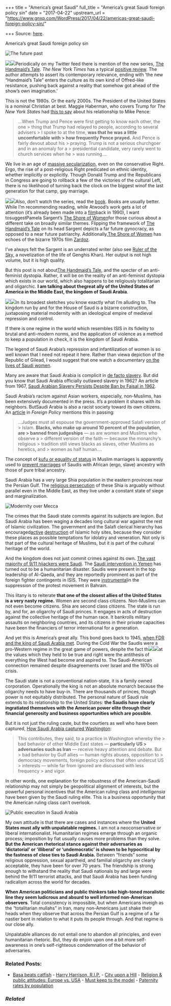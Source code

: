 +++
title = "America’s great Saudi"
full_title = "America’s great Saudi foreign policy sin"
date = "2017-04-22"
upstream_url = "https://www.gnxp.com/WordPress/2017/04/22/americas-great-saudi-foreign-policy-sin/"

+++
Source: [here](https://www.gnxp.com/WordPress/2017/04/22/americas-great-saudi-foreign-policy-sin/).

America’s great Saudi foreign policy sin

![The future past](https://i0.wp.com/gnxp.com/WordPress/wp-content/uploads/2017/04/main-qimg-a72271329bd8dbc28e6961ae8e84de18-c.jpeg?resize=602%2C376)

[![](https://i0.wp.com/gnxp.com/WordPress/wp-content/uploads/2017/04/51VHe12RxJL._SX324_BO1204203200_.jpg?resize=200%2C306)![](https://i0.wp.com/gnxp.com/WordPress/wp-content/uploads/2017/04/51VHe12RxJL._SX324_BO1204203200_.jpg?resize=200%2C306)](https://www.amazon.com/exec/obidos/ASIN/038549081X//geneexpressio-20)Periodically on my Twitter feed there is mention of the new series, [The Handmaid’s Tale](https://www.hulu.com/the-handmaids-tale?utm_campaign=TheHandmaidsTale_Launch_1-wk_Q2_2017&cmp=7054&mkwid=2srfQodQ&pcrid=191729673747&utm_source=google&utm_medium=cpc&utm_term=%2Bhand%20%2Bmaid%27s%20%2Btale&gclid=CjwKEAjw_uvHBRDUkumF0tLFp3cSJACAIHMYR1_NLULmst9lddu3Z48E-HO4beC7dJ3W98XdsgX_7hoCeAPw_wcB&dclid=CNya9L2eudMCFcZsAQodCZoDag). *The New York Times* has a typical [positive review](https://www.nytimes.com/2017/04/20/arts/television/the-handmaids-tale-elisabeth-moss-samira-wiley-margaret-atwood-hulu.html). The author attempts to assert its contemporary relevance, ending with ‘the new “Handmaid’s Tale” enters the culture as its own kind of Offred-like resistance, pushing back against a reality that somehow got ahead of the show’s own imagination.’

This is not the 1980s. Or the early 2000s. The President of the United States is a nominal Christian at best. Maggie Haberman, who covers Trump for *The New York States* had [this to say](http://www.npr.org/templates/transcript/transcript.php?storyId=524873266) about his relationship to Mike Pence:

> …When Trump and Pence were first getting to know each other, the one > thing that Trump had relayed to people, according to several advisers > I spoke to at the time, **was that he was a little uncomfortable with > how frequently Pence prayed.** And Pence is fairly devout about his > praying. Trump is not a serious churchgoer and in an anomaly for a > presidential candidate, very rarely went to church services when he > was running….

We live in an age of [massive secularization](https://fivethirtyeight.com/features/dont-bet-on-the-emergence-of-a-religious-left/), even on the conservative Right. Ergo, the rise of a post-religious Right predicated on ethnic identity, whether implicitly or explicitly. Though Donald Trump and the Republicans in Congress are going to rollback a few of the victories of the cultural Left, there is no likelihood of turning back the clock on the biggest winof the last generation for that camp, gay marriage.

[![](https://i0.wp.com/gnxp.com/WordPress/wp-content/uploads/2017/04/6664681-M.jpg?resize=180%2C277)![](https://i0.wp.com/gnxp.com/WordPress/wp-content/uploads/2017/04/6664681-M.jpg?resize=180%2C277)](https://www.amazon.com/exec/obidos/ASIN/B00J90CEX8//geneexpressio-20)Also, don’t watch the series, read the [book](https://www.amazon.com/exec/obidos/ASIN/038549081X//geneexpressio-20). Books are usually better. While I’m recommending reading, while Atwood’s work gets a lot of attention (it’s already been made into a [film](https://en.wikipedia.org/wiki/The_Handmaid%27s_Tale_(film))back in 1990), I want tosuggestPamela Sargent’s [The Shore of Women](https://www.amazon.com/exec/obidos/ASIN/B00J90CEX8//geneexpressio-20)for those curious about a different take on broadly similar themes. Flipping the framework of [The Handmaid’s Tale](https://www.amazon.com/exec/obidos/ASIN/038549081X//geneexpressio-20) on its head Sargent depicts a far future gynocracy, as opposed to a near future patriarchy. Additionally,[The Shore of Women](https://www.amazon.com/exec/obidos/ASIN/B00J90CEX8//geneexpressio-20)
has echoes of the bizarre 1970s film [Zardoz](https://en.wikipedia.org/wiki/Zardoz).

I’ve always felt the Sargent is an underrated writer (also see [Ruler of the Sky,](https://www.amazon.com/exec/obidos/ASIN/B00J90CDT8//geneexpressio-20) a novelization of the life of Genghis Khan). Her output is not high volume, but it is high quality.

But this post is not about[The Handmaid’s Tale](https://www.hulu.com/the-handmaids-tale?utm_campaign=TheHandmaidsTale_Launch_1-wk_Q2_2017&cmp=7054&mkwid=2srfQodQ&pcrid=191729673747&utm_source=google&utm_medium=cpc&utm_term=%2Bhand%20%2Bmaid%27s%20%2Btale&gclid=CjwKEAjw_uvHBRDUkumF0tLFp3cSJACAIHMYR1_NLULmst9lddu3Z48E-HO4beC7dJ3W98XdsgX_7hoCeAPw_wcB&dclid=CNya9L2eudMCFcZsAQodCZoDag), and the specter of an anti-feminist dystopia. Rather, it will be on the reality of an anti-feminist dystopia which exists in our world, which also happens to be religiously totalitarian and oligarchic. **I am talking about thegreat ally of the United States of America in the Middle East, the kingdom of Saudi Arabia**.

[![](https://i0.wp.com/gnxp.com/WordPress/wp-content/uploads/2017/04/insidethekingdom195.jpg?resize=195%2C294)![](https://i0.wp.com/gnxp.com/WordPress/wp-content/uploads/2017/04/insidethekingdom195.jpg?resize=195%2C294)](https://www.amazon.com/exec/obidos/ASIN/B002N83H66/geneexpressio-20)In its broadest sketches you know exactly what I’m alluding to. The kingdom run by and for the House of Saud is a bizarre construction, juxtaposing material modernity with an ideological empire of medieval repression and control.

If there is one regime in the world which resembles ISIS in its fidelity to brutal and anti-modern norms, and the application of violence as a method to keep a population in check, it is the kingdom of Saudi Arabia.

The legend of Saudi Arabia’s repression and infantilization of women is so well known that I need not repeat it here. Rather than viewa depiction of the Republic of Gilead, I would suggest that one watch a documentary [on the lives of Saudi women](http://www.pbs.org/wgbh/frontline/film/saudi-arabia-uncovered/).

Many are aware that Saudi Arabia is complicit in [de facto slavery](http://www.thedailybeast.com/articles/2015/10/11/inside-the-world-of-gulf-state-slavery.html). But did you know that Saudi Arabia officially outlawed slavery in 1962? An article from 1967, [Saudi Arabian Slavery Persists Despite Ban by Faisal in 1962](http://query.nytimes.com/gst/abstract.html?res=9507E6D61539E53BBC4051DFB566838C679EDE&legacy=true).

Saudi Arabia’s racism against Asian workers, especially, non-Muslims, has been extensively documented in the press. It’s a problem it shares with its neighbors. ButSaudi Arabia is also a racist society toward its own citizens. An [article](http://foreignpolicy.com/2013/03/15/the-execution-of-the-saudi-seven/) in *Foreign Policy* mentions this in passing:

> …Judges must all espouse the government-approved Salafi version of > Islam. **Blacks, who make up around 10 percent of the population, are > banned from judgeships** — as are women and Muslims who observe a > different version of the faith — because the monarchy’s religious > tradition still views blacks as slaves, other Muslims as heretics, and > women as half human….

The concept of [kufu or equality of status](https://my-sweet-islam.blogspot.com/2011/06/question-of-compatibility-or-kufu.html) in Muslim marriages is apparently used to [prevent marriages](https://www.facebook.com/SaudiGazette/posts/10151925164781024) of Saudis with African (ergo, slave) ancestry with those of pure tribal ancestry.

Saudi Arabia has a very large Shia population in the eastern provinces near the Persian Gulf. The [religious persecution](https://en.wikipedia.org/wiki/Shia_Islam_in_Saudi_Arabia#Restrictions_and_persecutions) of these Shia is arguably without parallel even in the Middle East, as they live under a constant state of siege and marginalization.

![Modernity over Mecca](https://i0.wp.com/gnxp.com/WordPress/wp-content/uploads/2017/04/8e31307024f8d4ad18891e87e87a0573.jpg?resize=200%2C297)

The crimes that the Saudi state commits against its subjects are legion. But Saudi Arabia has been waging a decades long cultural war against the rest of Islamic civilization. The government and the Salafi clerical hierarchy has encouraged[active](http://articles.latimes.com/2007/sep/16/news/adfg-mecca16) [destruction](https://qz.com/511115/its-time-to-take-mecca-out-of-saudi-hands/) of Islamic holy sites, because they consider these places as possible temptations for idolatry and veneration. Not only is that part of the cultural heritage of Muslims, but it is part of the cultural heritage of the world.

And the kingdom does not just commit crimes against its own. [The vast majority of 9/11 hijackers were Saudi](https://en.wikipedia.org/wiki/Hijackers_in_the_September_11_attacks#Hijackers). The [Saudi intervention in Yemen](https://en.wikipedia.org/wiki/Saudi_Arabian-led_intervention_in_Yemen) has turned out to be a humanitarian disaster. Saudis were present in the top leadership of Al-Qaeda, and they are reportedly prominent as part of the foreign fighter contingents in ISIS. They were [instrumental](http://www.bbc.co.uk/news/world-middle-east-12729786)in the suppression of the protest movement in Bahrain.

This litany is to reiterate **that one of the closest allies of the United States is a very nasty regime.** Women are second class citizens. Non-Muslims can not even become citizens. Shia are second class citizens. The state is run by, and for, an oligarchy of Saudi princes. It engages in acts of destruction against the collective heritage of the human race. It bankrolls military assaults on neighboring countries, and its citizens in their private capacities have been the financiers of terror international for a generation.

And yet this is America’s great ally. This bond goes back to 1945, [when FDR and the king of Saudi Arabia met](https://www.washingtonpost.com/news/worldviews/wp/2015/01/27/the-first-time-a-u-s-president-met-a-saudi-king/?utm_term=.055ad7fdd982). During the Cold War the Saudis were a pro-Western regime in the great game of powers, despite the fact th[![](https://i0.wp.com/gnxp.com/WordPress/wp-content/uploads/2017/04/51lGByNereL._SY344_BO1204203200_.jpg?resize=150%2C230)![](https://i0.wp.com/gnxp.com/WordPress/wp-content/uploads/2017/04/51lGByNereL._SY344_BO1204203200_.jpg?resize=150%2C230)](https://www.amazon.com/exec/obidos/ASIN/B000FC1BKG/geneexpressio-20)at the values which they held to be true and right were the antithesis of everything the West had become and aspired to. The Saudi-American connection remained despite disagreements over Israel and the 1970s oil crisis.

The Saudi state is not a conventional nation-state, it is a family owned corporation. Operationally the king is not an absolute monarch because the oligarchy needs to have buy-in. There are thousands of princes, though power is not equitably distributed. The personal nature of Saudi rule extends to its relationship to the United States: **the Saudis have clearly ingratiated themselves with the American power elite through their financial generosity and business opportunities which are possible**.

But it is not just the ruling caste, but the courtiers as well who have been captured, [How Saudi Arabia captured Washington](http://www.vox.com/2016/3/21/11275354/saudi-arabia-gulf-washington):

> This contributes, they said, to a practice in Washington whereby the > bad behavior of other Middle East states — **particularly US > adversaries such as Iran** — receive heavy attention and debate. But > bad behavior by Gulf allies — human rights abuses, opposition to > democracy movements, foreign policy actions that often undercut US > interests — while far from ignored are discussed with less frequency > and vigor.

In other words, one explanation for the robustness of the American-Saudi relationship may not simply be geopolitical alignment of interests, but the powerful personal incentives that the American ruling class and *intelligensia* have been given by the Saudi ruling elite. This is a business opportunity that the American ruling class can’t overlook.

![Public execution in Saudi Arabia](https://i0.wp.com/gnxp.com/WordPress/wp-content/uploads/2017/04/557828b9d9bb7.jpg?resize=300%2C180)

My own attitude is that there are cases and instances where the **United States must ally with unpalatable regimes.** I am not a neoconservative or liberal internationalist. Humanitarian regimes emerge through an organic process; imposition by fiat usually causes more problems than they solve. **But the American rhetorical stance against their adversaries as ‘dictatorial’ or ‘illiberal’ or ‘undemocratic’ is shown to be hypocritical by the fastness of close ties to Saudi Arabia.** Between “friends” some religious oppression, sexual apartheid, and familial oligarchy are clearly acceptable, they have been for over 70 years. The friendship is strong enough to withstand the reality that Saudi nationals by and large were behind the 9/11 terrorist attacks, and that Saudi Arabia has been funding radicalism across the world for decades.

**When American politicians and public thinkers take high-toned moralistic line they seem ludicrous and absurd to well informed non-American observers**. Total consistency is impossible, but when Americans inveigh as the “totalitarian mullahs” in Iran, many non-Americans just shake their heads when they observe that across the Persian Gulf is a regime of a far nastier bent in relation to what it puts its people through. And that regime is our close ally.

Unpalatable alliances do not entail one to abandon all principles, and even humanitarian rhetoric. But, they do enjoin upon one a bit more self-awareness in one’s self-righteous condemnation of the behavior of adversaries.

### Related Posts:

- [Basa beats
  catfish](https://www.gnxp.com/WordPress/2009/06/25/basa-beats-catfish/) - [Harry Harrison,
  R.I.P.](https://www.gnxp.com/WordPress/2012/08/21/harry-harrison-r-i-p/) - [City upon a
  Hill](https://www.gnxp.com/WordPress/2008/12/28/city-upon-a-hill/) - [Religion & public attitudes: Europe vs.
  USA](https://www.gnxp.com/WordPress/2008/05/22/religion-public-attitudes-europe-vs-usa/) - [Must keep to the
  model](https://www.gnxp.com/WordPress/2006/08/18/must-keep-to-the-model/) - [Paternity rates by
  population](https://www.gnxp.com/WordPress/2009/03/30/paternity-rates-by-population/)

### *Related*

[](https://www.addtoany.com/add_to/facebook?linkurl=https%3A%2F%2Fwww.gnxp.com%2FWordPress%2F2017%2F04%2F22%2Famericas-great-saudi-foreign-policy-sin%2F&linkname=America%E2%80%99s%20great%20Saudi%20foreign%20policy%20sin "Facebook")[](https://www.addtoany.com/add_to/twitter?linkurl=https%3A%2F%2Fwww.gnxp.com%2FWordPress%2F2017%2F04%2F22%2Famericas-great-saudi-foreign-policy-sin%2F&linkname=America%E2%80%99s%20great%20Saudi%20foreign%20policy%20sin "Twitter")[](https://www.addtoany.com/add_to/email?linkurl=https%3A%2F%2Fwww.gnxp.com%2FWordPress%2F2017%2F04%2F22%2Famericas-great-saudi-foreign-policy-sin%2F&linkname=America%E2%80%99s%20great%20Saudi%20foreign%20policy%20sin "Email")[](https://www.addtoany.com/share)
